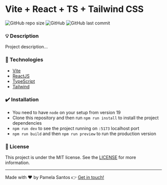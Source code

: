 # Vite + React + TS + Tailwind CSS

![GitHub repo size](https://img.shields.io/github/repo-size/pamelasantoss/boilerplate-vite-tailwind?style=for-the-badge)
![GitHub](https://img.shields.io/github/license/pamelasantoss/boilerplate-vite-tailwind?color=%23387fc6&style=for-the-badge)
![GitHub last commit](https://img.shields.io/github/last-commit/pamelasantoss/boilerplate-vite-tailwind?color=%23387fc6&style=for-the-badge)

### :bulb: Description

Project description...

### :rocket: Technologies

- [Vite](https://vitejs.dev/)
- [ReactJS](https://react.dev/learn)
- [TypeScript](https://www.typescriptlang.org/)
- [Tailwind](https://tailwindcss.com/)

### :heavy_check_mark: Installation

- You need to have `node` on your setup from version 19
- Clone this repository and then run `npm run install` to install the project dependencies
- `npm run dev` to see the project running on `:5173` localhost port
- `npm run build` and then `npm run preview` to run the production version

### :memo: License

This project is under the MIT license. See the [LICENSE](https://github.com/pamelasantoss/boilerplate-vite-tailwind/blob/main/LICENSE) for more information.

---

Made with ❤️ by Pamela Santos :point_right: [Get in touch!](https://pamelasantos.dev.br/)